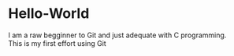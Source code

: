 # Hello-World
I am a raw begginner to Git and just adequate with C programming.  
This is my first effort using Git
